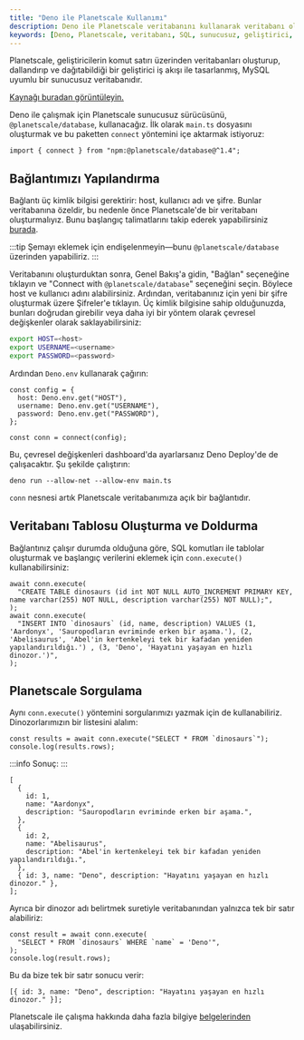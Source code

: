 ```yaml
---
title: "Deno ile Planetscale Kullanımı"
description: Deno ile Planetscale veritabanını kullanarak veritabanı oluşturma, yönetme ve sorgulama süreçlerine dair adım adım bir kılavuz. Bu içerik, geliştiricilere Deno ve Planetscale ile veritabanı uygulamaları geliştirmeleri için gereken bilgileri sunar.
keywords: [Deno, Planetscale, veritabanı, SQL, sunucusuz, geliştirici, programlama]
---
```


Planetscale, geliştiricilerin komut satırı üzerinden veritabanları oluşturup, dallandırıp ve dağıtabildiği bir geliştirici iş akışı ile tasarlanmış, MySQL uyumlu bir sunucusuz veritabanıdır.

[Kaynağı buradan görüntüleyin.](https://github.com/denoland/examples/tree/main/with-planetscale)

Deno ile çalışmak için Planetscale sunucusuz sürücüsünü, `@planetscale/database`, kullanacağız. İlk olarak `main.ts` dosyasını oluşturmak ve bu paketten `connect` yöntemini içe aktarmak istiyoruz:

```tsx
import { connect } from "npm:@planetscale/database@^1.4";
```

## Bağlantımızı Yapılandırma

Bağlantı üç kimlik bilgisi gerektirir: host, kullanıcı adı ve şifre. Bunlar veritabanına özeldir, bu nedenle önce Planetscale'de bir veritabanı oluşturmalıyız. Bunu başlangıç talimatlarını takip ederek yapabilirsiniz [burada](https://planetscale.com/docs/tutorials/planetscale-quick-start-guide).

:::tip
Şemayı eklemek için endişelenmeyin—bunu `@planetscale/database` üzerinden yapabiliriz.
:::

Veritabanını oluşturduktan sonra, Genel Bakış'a gidin, "Bağlan" seçeneğine tıklayın ve "Connect with `@planetscale/database`" seçeneğini seçin. Böylece host ve kullanıcı adını alabilirsiniz. Ardından, veritabanınız için yeni bir şifre oluşturmak üzere Şifreler'e tıklayın. Üç kimlik bilgisine sahip olduğunuzda, bunları doğrudan girebilir veya daha iyi bir yöntem olarak çevresel değişkenler olarak saklayabilirsiniz:

```bash
export HOST=<host>
export USERNAME=<username>
export PASSWORD=<password>
```

Ardından `Deno.env` kullanarak çağırın:

```tsx
const config = {
  host: Deno.env.get("HOST"),
  username: Deno.env.get("USERNAME"),
  password: Deno.env.get("PASSWORD"),
};

const conn = connect(config);
```

Bu, çevresel değişkenleri dashboard'da ayarlarsanız Deno Deploy'de de çalışacaktır. Şu şekilde çalıştırın:

```shell
deno run --allow-net --allow-env main.ts
```

`conn` nesnesi artık Planetscale veritabanımıza açık bir bağlantıdır.

## Veritabanı Tablosu Oluşturma ve Doldurma

Bağlantınız çalışır durumda olduğuna göre, SQL komutları ile tablolar oluşturmak ve başlangıç verilerini eklemek için `conn.execute()` kullanabilirsiniz:

```tsx
await conn.execute(
  "CREATE TABLE dinosaurs (id int NOT NULL AUTO_INCREMENT PRIMARY KEY, name varchar(255) NOT NULL, description varchar(255) NOT NULL);",
);
await conn.execute(
  "INSERT INTO `dinosaurs` (id, name, description) VALUES (1, 'Aardonyx', 'Sauropodların evriminde erken bir aşama.'), (2, 'Abelisaurus', 'Abel'in kertenkeleyi tek bir kafadan yeniden yapılandırıldığı.') , (3, 'Deno', 'Hayatını yaşayan en hızlı dinozor.')",
);
```

## Planetscale Sorgulama

Aynı `conn.execute()` yöntemini sorgularımızı yazmak için de kullanabiliriz. Dinozorlarımızın bir listesini alalım:

```tsx
const results = await conn.execute("SELECT * FROM `dinosaurs`");
console.log(results.rows);
```

:::info
Sonuç:
:::

```tsx
[
  {
    id: 1,
    name: "Aardonyx",
    description: "Sauropodların evriminde erken bir aşama.",
  },
  {
    id: 2,
    name: "Abelisaurus",
    description: "Abel'in kertenkeleyi tek bir kafadan yeniden yapılandırıldığı.",
  },
  { id: 3, name: "Deno", description: "Hayatını yaşayan en hızlı dinozor." },
];
```

Ayrıca bir dinozor adı belirtmek suretiyle veritabanından yalnızca tek bir satır alabiliriz:

```tsx
const result = await conn.execute(
  "SELECT * FROM `dinosaurs` WHERE `name` = 'Deno'",
);
console.log(result.rows);
```

Bu da bize tek bir satır sonucu verir:

```tsx
[{ id: 3, name: "Deno", description: "Hayatını yaşayan en hızlı dinozor." }];
```

Planetscale ile çalışma hakkında daha fazla bilgiye [belgelerinden](https://planetscale.com/docs) ulaşabilirsiniz.